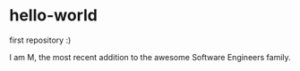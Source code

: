 # hello-world
first repository :)

I am M, the most recent addition to the awesome Software Engineers family.
